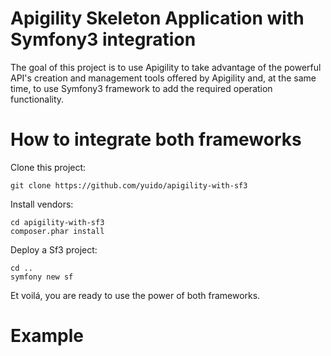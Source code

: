 Apigility Skeleton Application with Symfony3 integration
========================================================

The goal of this project is to use Apigility to take advantage of the powerful
API's creation and management tools offered by Apigility and, at the same time,
to use Symfony3 framework to add the required operation functionality.

# How to integrate both frameworks

Clone this project:

    git clone https://github.com/yuido/apigility-with-sf3

Install vendors:

    cd apigility-with-sf3
    composer.phar install

Deploy a Sf3 project:

    cd ..
    symfony new sf

Et voilá, you are ready to use the power of both frameworks.

# Example
